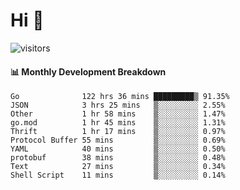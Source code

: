 # Hi 👋
 
![visitors](https://visitor-badge.glitch.me/badge?page_id=sorcererxw.sorcererx)

#### 📊 Monthly Development Breakdown

<!--START_SECTION:waka-->
```text
Go              122 hrs 36 mins █████████▒ 91.35%
JSON            3 hrs 25 mins   ▒░░░░░░░░░ 2.55%
Other           1 hr 58 mins    ▒░░░░░░░░░ 1.47%
go.mod          1 hr 45 mins    ▒░░░░░░░░░ 1.31%
Thrift          1 hr 17 mins    ▒░░░░░░░░░ 0.97%
Protocol Buffer 55 mins         ▒░░░░░░░░░ 0.69%
YAML            40 mins         ▒░░░░░░░░░ 0.50%
protobuf        38 mins         ▒░░░░░░░░░ 0.48%
Text            27 mins         ▒░░░░░░░░░ 0.34%
Shell Script    11 mins         ▒░░░░░░░░░ 0.14%
```
<!--END_SECTION:waka-->
